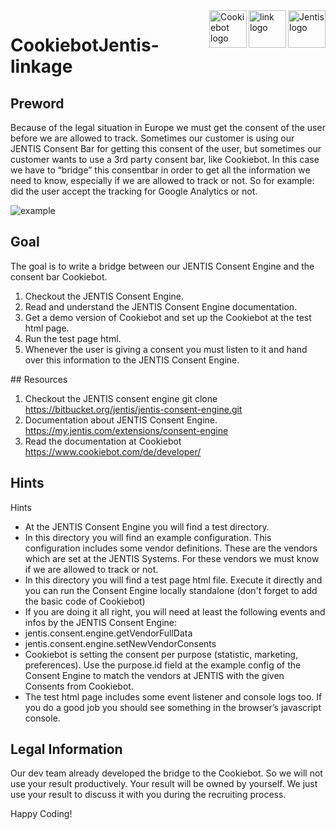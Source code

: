 <a href="https://www.jentis.com">
    <img src="https://www.jentis.com//jentis/storage/uploads/2020/08/05/5f2a798bbbc30logo_jentis.svg" alt="Jentis logo" title="Jentis" align="right" height="60" />
</a>
    <a href="#">
    <img src="https://img.pngio.com/hyperlink-link-linkage-icon-png-and-vector-for-free-download-linkage-png-512_512.png" alt="link logo" title="linkage" align="right" height="60" />
    </a>
<a href="https://www.cookiebot.com/en/?gclid=Cj0KCQjwlMaGBhD3ARIsAPvWd6jqzH65-UCA9socldpe5svC6Ai4sBTdVudZn5arqV7ugElu0ByLDEwaAs5FEALw_wcB">
    <img src="https://www.cookiebot.com/img/logo.svg" alt="Cookiebot logo" title="Cookiebot" align="right" height="60" />
</a>

# CookiebotJentis-linkage
## Preword
Because of the legal situation in Europe we must get the consent of the user before we are allowed to track.
Sometimes our customer is using our JENTIS Consent Bar for getting this consent of the user, but sometimes our
customer wants to use a 3rd party consent bar, like Cookiebot.
In this case we have to “bridge” this consentbar in order to get all the information we need to know, especially if we are
allowed to track or not.
So for example: did the user accept the tracking for Google Analytics or not.
<p align = "centre">
<img src = "https://www.linkpicture.com/q/JenEx.png" alt = "example">
</p>

## Goal
The goal is to write a bridge between our JENTIS Consent Engine and the consent bar Cookiebot.
<ol>
    <li> Checkout the JENTIS Consent Engine.</li>
<li> Read and understand the JENTIS Consent Engine documentation.</li>
<li> Get a demo version of Cookiebot and set up the Cookiebot at the test html page.</li>
<li> Run the test page html.</li>
<li> Whenever the user is giving a consent you must listen to it and hand over this information to the JENTIS
Consent Engine.</li>
</ol>
## Resources

1. Checkout the JENTIS consent engine
git clone https://bitbucket.org/jentis/jentis-consent-engine.git
2. Documentation about JENTIS Consent Engine.
https://my.jentis.com/extensions/consent-engine
3. Read the documentation at Cookiebot
https://www.cookiebot.com/de/developer/
 
## Hints

Hints
<ul>
    <li> At the JENTIS Consent Engine you will find a test directory.</li>
<li> In this directory you will find an example configuration. This configuration includes some vendor definitions.
These are the vendors which are set at the JENTIS Systems. For these vendors we must know if we are
allowed to track or not.</li>
<li> In this directory you will find a test page html file. Execute it directly and you can run the Consent Engine locally
standalone (don't forget to add the basic code of Cookiebot)</li>
<li> If you are doing it all right, you will need at least the following events and infos by the JENTIS Consent Engine: </li>
<li> jentis.consent.engine.getVendorFullData</li>
<li> jentis.consent.engine.setNewVendorConsents</li>
<li> Cookiebot is setting the consent per purpose (statistic, marketing, preferences). Use the purpose.id field at the
example config of the Consent Engine to match the vendors at JENTIS with the given Consents from
Cookiebot.</li>
<li> The test html page includes some event listener and console logs too. If you do a good job you should see
something in the browser’s javascript console.</li>
    </ul>

## Legal Information
Our dev team already developed the bridge to the Cookiebot.
So we will not use your result productively. Your result will be owned by yourself.
We just use your result to discuss it with you during the recruiting process.

<p align = "centre">
Happy Coding!
</p>
